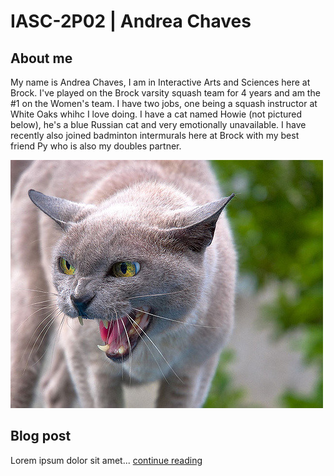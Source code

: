 # IASC-2P02 | Andrea Chaves
## About me

My name is Andrea Chaves, I am in Interactive Arts and Sciences here at Brock. I've played on the Brock varsity squash team for 4 years and am the #1 on the Women's team. I have two jobs, one being a squash instructor at White Oaks whihc I love doing. I have a cat named Howie (not pictured below), he's a blue Russian cat and very emotionally unavailable. I have recently also joined badminton intermurals here at Brock with my best friend Py who is also my doubles partner. 

![](images/cat.jpg)

## Blog post

Lorem ipsum dolor sit amet... [continue reading](blog)

